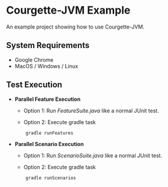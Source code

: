 # Courgette-JVM Example

An example project showing how to use Courgette-JVM.

## System Requirements

* Google Chrome
* MacOS / Windows / Linux

## Test Execution

* **Parallel Feature Execution**
    * Option 1: Run _FeatureSuite.java_ like a normal JUnit test.
   
    * Option 2: Execute gradle task 
    ````gradle
        gradle runFeatures
    ````
        
* **Parallel Scenario Execution**
    * Option 1: Run _ScenarioSuite.java_ like a normal JUnit test.
    
    * Option 2: Execute gradle task 
    ````gradle
        gradle runScenarios
    ````